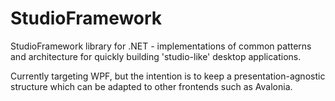 # StudioFramework

StudioFramework library for .NET - implementations of common patterns and architecture for quickly building 'studio-like' desktop applications.

Currently targeting WPF, but the intention is to keep a presentation-agnostic structure which can be adapted to other frontends such as Avalonia.

